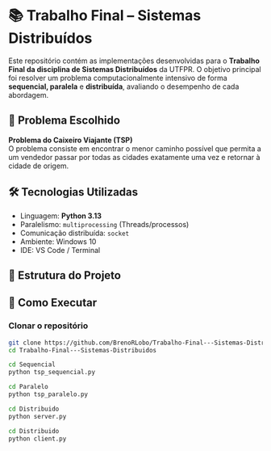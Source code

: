 # 📚 Trabalho Final – Sistemas Distribuídos

Este repositório contém as implementações desenvolvidas para o **Trabalho Final da disciplina de Sistemas Distribuídos** da UTFPR. O objetivo principal foi resolver um problema computacionalmente intensivo de forma **sequencial, paralela** e **distribuída**, avaliando o desempenho de cada abordagem.

## 🧠 Problema Escolhido

**Problema do Caixeiro Viajante (TSP)**  
O problema consiste em encontrar o menor caminho possível que permita a um vendedor passar por todas as cidades exatamente uma vez e retornar à cidade de origem.

## 🛠️ Tecnologias Utilizadas

- Linguagem: **Python 3.13**
- Paralelismo: `multiprocessing` (Threads/processos)
- Comunicação distribuída: `socket`
- Ambiente: Windows 10
- IDE: VS Code / Terminal

## 📁 Estrutura do Projeto


## 🚀 Como Executar

### Clonar o repositório

```bash
git clone https://github.com/BrenoRLobo/Trabalho-Final---Sistemas-Distribuidos.git
cd Trabalho-Final---Sistemas-Distribuidos

cd Sequencial
python tsp_sequencial.py

cd Paralelo
python tsp_paralelo.py

cd Distribuido
python server.py

cd Distribuido
python client.py


